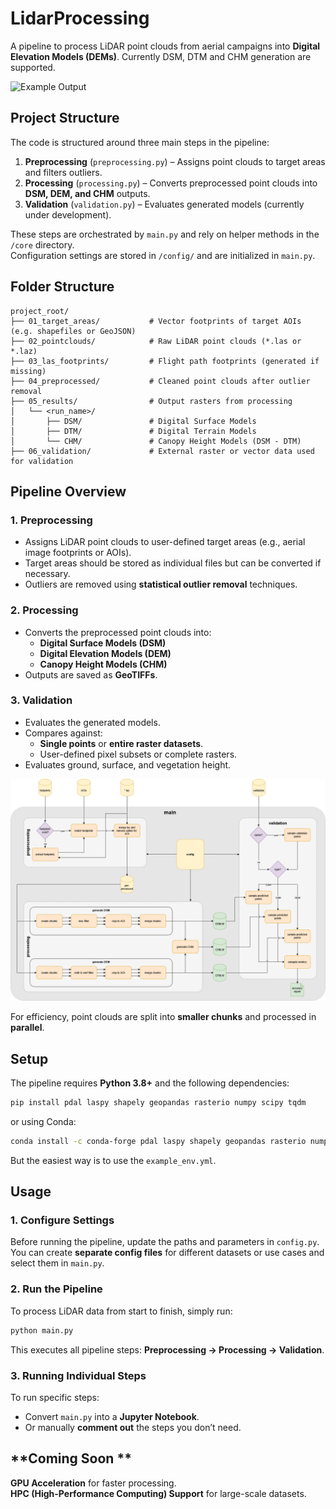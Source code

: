 # **LidarProcessing**  
A pipeline to process LiDAR point clouds from aerial campaigns into **Digital Elevation Models (DEMs)**. Currently DSM, DTM and CHM generation are supported.

![Example Output](examples.png)


## **Project Structure**  
The code is structured around three main steps in the pipeline:  

1. **Preprocessing** (`preprocessing.py`) – Assigns point clouds to target areas and filters outliers.  
2. **Processing** (`processing.py`) – Converts preprocessed point clouds into **DSM, DEM, and CHM** outputs.  
3. **Validation** (`validation.py`) – Evaluates generated models (currently under development).  

These steps are orchestrated by `main.py` and rely on helper methods in the `/core` directory.  
Configuration settings are stored in `/config/` and are initialized in `main.py`.

## **Folder Structure**

```
project_root/
├── 01_target_areas/           # Vector footprints of target AOIs (e.g. shapefiles or GeoJSON)
├── 02_pointclouds/            # Raw LiDAR point clouds (*.las or *.laz)
├── 03_las_footprints/         # Flight path footprints (generated if missing)
├── 04_preprocessed/           # Cleaned point clouds after outlier removal
├── 05_results/                # Output rasters from processing
│   └── <run_name>/            
│       ├── DSM/               # Digital Surface Models
│       ├── DTM/               # Digital Terrain Models
│       └── CHM/               # Canopy Height Models (DSM - DTM)
├── 06_validation/             # External raster or vector data used for validation
```

## **Pipeline Overview**  
### **1. Preprocessing**  
- Assigns LiDAR point clouds to user-defined target areas (e.g., aerial image footprints or AOIs).  
- Target areas should be stored as individual files but can be converted if necessary.  
- Outliers are removed using **statistical outlier removal** techniques.  

### **2. Processing**  
- Converts the preprocessed point clouds into:  
  - **Digital Surface Models (DSM)**  
  - **Digital Elevation Models (DEM)**  
  - **Canopy Height Models (CHM)**  
- Outputs are saved as **GeoTIFFs**.  

### **3. Validation** 
- Evaluates the generated models.  
- Compares against:  
  - **Single points** or **entire raster datasets**.  
  - User-defined pixel subsets or complete rasters.  
- Evaluates ground, surface, and vegetation height.  

![LiDAR Processing Workflow](lidarprocessing_workflow.png)

For efficiency, point clouds are split into **smaller chunks** and processed in **parallel**.  

## **Setup**  
The pipeline requires **Python 3.8+** and the following dependencies:  
```bash
pip install pdal laspy shapely geopandas rasterio numpy scipy tqdm
```
or using Conda:  
```bash
conda install -c conda-forge pdal laspy shapely geopandas rasterio numpy scipy tqdm
```
But the easiest way is to use the `example_env.yml`.

## **Usage**  
### **1. Configure Settings**  
Before running the pipeline, update the paths and parameters in `config.py`.  
You can create **separate config files** for different datasets or use cases and select them in `main.py`. 

### **2. Run the Pipeline**  
To process LiDAR data from start to finish, simply run:  
```bash
python main.py
```
This executes all pipeline steps: **Preprocessing → Processing → Validation**.

### **3. Running Individual Steps**  
To run specific steps:  
- Convert `main.py` into a **Jupyter Notebook**.  
- Or manually **comment out** the steps you don’t need.  

## **Coming Soon **  
**GPU Acceleration** for faster processing.  
**HPC (High-Performance Computing) Support** for large-scale datasets.  
